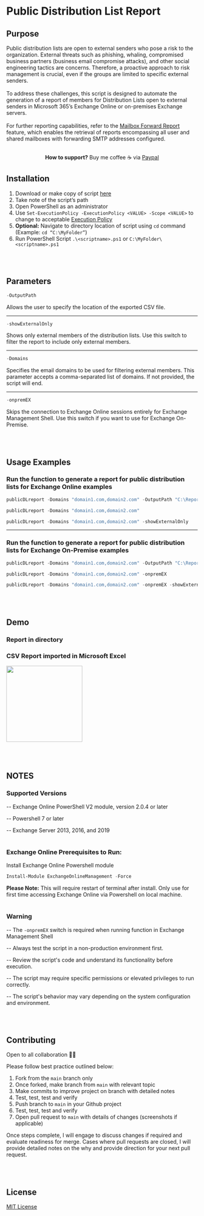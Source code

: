 # Public Distribution List Report

## Purpose 

Public distribution lists are open to external senders who pose a risk to the organization. External threats such as phishing, whaling, compromised business partners (business email compromise attacks), and other social engineering tactics are concerns. Therefore, a proactive approach to risk management is crucial, even if the groups are limited to specific external senders. 
<br></br>
To address these challenges, this script is designed to automate the generation of a report of members for Distribution Lists open to external senders in Microsoft 365’s Exchange Online or on-premises Exchange servers.
<br></br>
For further reporting capabilities, refer to the [Mailbox Forward Report](https://github.com/lev2pr0/mailboxforwardreport) feature, which enables the retrieval of reports encompassing all user and shared mailboxes with forwarding SMTP addresses configured.
<br></br>

<p align="center" 
 
 **How to support?** Buy me coffee ☕️ via [Paypal](https://www.paypal.com/donate/?business=E7G9HLW2WPV22&no_recurring=1&item_name=Empowering+all+to+achieve+success+through+technology.%0A&currency_code=USD)

</p>

## Installation 

1. Download or make copy of script [here](https://github.com/lev2pr0/publicDLreport/blob/main/publicDLreport.ps1)
2. Take note of the script’s path
3. Open PowerShell as an administrator
4. Use ```Set-ExecutionPolicy -ExecutionPolicy <VALUE> -Scope <VALUE>``` to change to acceptable [Execution Policy](https://learn.microsoft.com/en-us/powershell/module/microsoft.powershell.security/set-executionpolicy?view=powershell-7.5#-executionpolicy)
5. **Optional:** Navigate to directory location of script using ```cd``` command (Example: ```cd “C:\MyFolder”```)
6. Run PowerShell Script ```.\<scriptname>.ps1``` or ```C:\MyFolder\<scriptname>.ps1```

<br></br>
## Parameters 

```powershell
-OutputPath
```
Allows the user to specify the location of the exported CSV file.

---

```powershell
-showExternalOnly
```
Shows only external members of the distribution lists. Use this switch to filter the report to include only external members.

---

```powershell
-Domains
```
Specifies the email domains to be used for filtering external members. This parameter accepts a comma-separated list of domains. If not provided, the script will end.

---

```powershell
-onpremEX
```
Skips the connection to Exchange Online sessions entirely for Exchange Management Shell. Use this switch if you want to use for Exchange On-Premise.

<br></br>
## Usage Examples

### Run the function to generate a report for public distribution lists for Exchange Online examples
```powershell
publicDLreport -Domains "domain1.com,domain2.com" -OutputPath "C:\Reports"
```
```powershell
publicDLreport -Domains "domain1.com,domain2.com"
```
```powershell
publicDLreport -Domains "domain1.com,domain2.com" -showExternalOnly
```

---

### Run the function to generate a report for public distribution lists for Exchange On-Premise examples
```powershell
publicDLreport -Domains "domain1.com,domain2.com" -OutputPath "C:\Reports" -onpremEX 
```
```powershell
publicDLreport -Domains "domain1.com,domain2.com" -onpremEX
```
```powershell
publicDLreport -Domains "domain1.com,domain2.com" -onpremEX -showExternalOnly
```

<br></br>
## Demo

### Report in directory

### CSV Report imported in Microsoft Excel
<img src="https://media2.giphy.com/media/v1.Y2lkPTc5MGI3NjExOGlmcmhqeWZkejFnZHV3MnU2MTIxYjczNW9ldTJmdm1leDdsaXR4YyZlcD12MV9pbnRlcm5hbF9naWZfYnlfaWQmY3Q9Zw/vR1dPIYzQmkRzLZk2w/giphy.gif" width="200" height="200" />

<br></br>
## NOTES

### Supported Versions

-- Exchange Online PowerShell V2 module, version 2.0.4 or later

-- Powershell 7 or later

-- Exchange Server 2013, 2016, and 2019

#

### Exchange Online Prerequisites to Run: 

Install Exchange Online Powershell module
```powershell
Install-Module ExchangeOnlineManagement -Force
```
**Please Note:** This will require restart of terminal after install. Only use for first time accessing Exchange Online via Powershell on local machine.

#

### Warning
-- The  ```-onpremEX``` switch is required when running function in Exchange Management Shell


-- Always test the script in a non-production environment first.


-- Review the script's code and understand its functionality before execution.


-- The script may require specific permissions or elevated privileges to run correctly.


-- The script's behavior may vary depending on the system configuration and environment.

<br></br>
## Contributing
 
Open to all collaboration 🙏🏽

Please follow best practice outlined below:

1. Fork from the ```main``` branch only
2. Once forked, make branch from ```main``` with relevant topic
3. Make commits to improve project on branch with detailed notes
4. Test, test, test and verify
5. Push branch to ```main``` in your Github project
6. Test, test, test and verify
7. Open pull request to ```main``` with details of changes (screenshots if applicable)

Once steps complete, I will engage to discuss changes if required and evaluate readiness for merge. Cases where pull requests are closed, I will provide detailed notes on the why and provide direction for your next pull request.

<br></br>
## License

[MIT License](https://choosealicense.com/licenses/mit/)
